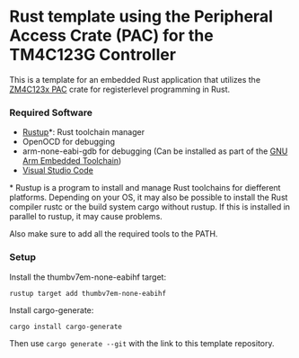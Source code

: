# Rust template using the Peripheral Access Crate (PAC) for the TM4C123G Controller

This is a template for an embedded Rust application that utilizes the
[ZM4C123x PAC](https://crates.io/crates/tm4c123x) crate for registerlevel programming in Rust.

### Required Software
- [Rustup](https://www.rust-lang.org/tools/install)*: Rust toolchain manager
- OpenOCD for debugging
- arm-none-eabi-gdb for debugging (Can be installed as part of the [GNU Arm Embedded Toolchain](https://developer.arm.com/tools-and-software/open-source-software/developer-tools/gnu-toolchain/gnu-rm/downloads))
- [Visual Studio Code](https://code.visualstudio.com/)

\* Rustup is a program to install and manage Rust toolchains for diefferent platforms. Depending on your OS, it may also be possible to install the Rust compiler rustc or the build system cargo without rustup. If this is installed in parallel to rustup, it may cause problems.

Also make sure to add all the required tools to the PATH.

### Setup
Install the thumbv7em-none-eabihf target:
```
rustup target add thumbv7em-none-eabihf
```
Install cargo-generate:
```
cargo install cargo-generate
```
Then use ```cargo generate --git``` with the link to this template repository.
